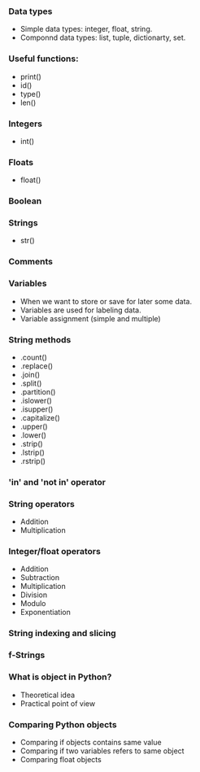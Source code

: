 
### Data types
- Simple data types: integer, float, string.
- Componnd data types: list, tuple, dictionarty, set.


### Useful functions:

- print()
- id()
- type()
- len()


### Integers
- int()


### Floats
- float()


### Boolean


### Strings
- str()


### Comments


### Variables
- When we want to store or save for later some data.
- Variables are used for labeling data.
- Variable assignment (simple and multiple)



### String methods
- .count()
- .replace()
- .join()
- .split()
- .partition()
- .islower()
- .isupper()
- .capitalize()
- .upper()
- .lower()
- .strip()
- .lstrip()
- .rstrip()


### 'in' and 'not in' operator


### String operators
- Addition 
- Multiplication

### Integer/float operators
- Addition
- Subtraction
- Multiplication
- Division
- Modulo
- Exponentiation


### String indexing and slicing


### f-Strings

### What is object in Python?
- Theoretical idea
- Practical point of view

### Comparing Python objects
- Comparing if objects contains same value
- Comparing if two variables refers to same object
- Comparing float objects













